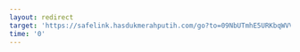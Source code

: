 ```yaml
---
layout: redirect
target: 'https://safelink.hasdukmerahputih.com/go?to=09NbUTmhE5URKbqWVV1pzNZ1UYoakWXpGRqhNRUa3MVllRrE0TaRFRXhU5HhrOyWlVDlXdlFURSaWWm10V5RMMyOXdVkVdnEyYZMleDBmFHdsNsZFeTlTZMNITSMGYUhmw991ctbDaHRXIu1vd0bycy1mVzJlb3YXLXFGFsVudubWcm9nZp1lbjZSdGlmFj9wcnbybS9mNvloL1dGaHBXJhttZkdWYXNy5olualbGYWZy9zM6L0cHaHR'
time: '0'
---
```

